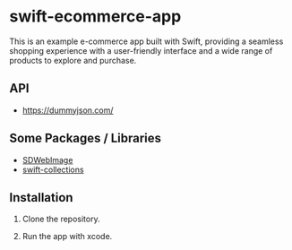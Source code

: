 # swift-ecommerce-app

This is an example e-commerce app built with Swift, providing a seamless shopping experience with a user-friendly interface and a wide range of products to explore and purchase.

## API
- https://dummyjson.com/

## Some Packages / Libraries
- [SDWebImage](https://github.com/SDWebImage/SDWebImage) <br />
- [swift-collections](https://github.com/apple/swift-collections) <br />

## Installation

1. Clone the repository.

2. Run the app with xcode.
